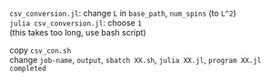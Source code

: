 `csv_conversion.jl`: change `L` in `base_path`, `num_spins` (to `L^2`)  
`julia csv_conversion.jl`: choose `1`  
(this takes too long, use bash script)

copy `csv_con.sh`  
change `job-name`, `output`, `sbatch XX.sh`, `julia XX.jl`, `program XX.jl completed`

